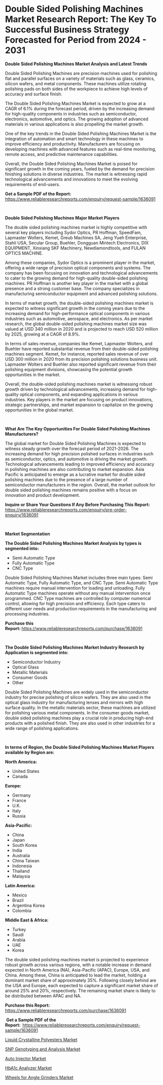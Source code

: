 <p><h1>Double Sided Polishing Machines Market Research Report: The Key To Successful Business Strategy Forecasted for Period from 2024 - 2031</h1></p><p><strong>Double Sided Polishing Machines Market Analysis and Latest Trends</strong></p>
<p><p>Double Sided Polishing Machines are precision machines used for polishing flat and parallel surfaces on a variety of materials such as glass, ceramics, silicon wafers, and metal components. These machines utilize rotating polishing pads on both sides of the workpiece to achieve high levels of accuracy and surface finish.</p><p>The Double Sided Polishing Machines Market is expected to grow at a CAGR of 6.1% during the forecast period, driven by the increasing demand for high-quality components in industries such as semiconductor, electronics, automotive, and optics. The growing adoption of advanced materials in various applications is also propelling the market growth.</p><p>One of the key trends in the Double Sided Polishing Machines Market is the integration of automation and smart technology in these machines to improve efficiency and productivity. Manufacturers are focusing on developing machines with advanced features such as real-time monitoring, remote access, and predictive maintenance capabilities.</p><p>Overall, the Double Sided Polishing Machines Market is poised for significant growth in the coming years, fueled by the demand for precision finishing solutions in diverse industries. The market is witnessing rapid technological advancements and innovations to meet the evolving requirements of end-users.</p></p>
<p><strong>Get a Sample PDF of the Report:&nbsp;</strong> <a href="https://www.reliableresearchreports.com/enquiry/request-sample/1636091">https://www.reliableresearchreports.com/enquiry/request-sample/1636091</a></p>
<p>&nbsp;</p>
<p><strong>Double Sided Polishing Machines Major Market Players</strong></p>
<p><p>The double sided polishing machines market is highly competitive with several key players including Sydor Optics, PR Hoffman, SpeedFam, Lapmaster Wolters, Kemet, Greub Machines SA, Jeng Yueh Enterprise, Stahli USA, Secular Group, Buehler, Dongguan Mintech Electronics, DIX EQUIPMENT, Xinxiang SKF Machinery, Newdiamondtools, and FULAN OPTICS MACHINE.</p><p>Among these companies, Sydor Optics is a prominent player in the market, offering a wide range of precision optical components and systems. The company has been focusing on innovation and technological advancements to cater to the growing demand for high-quality double-sided polishing machines. PR Hoffman is another key player in the market with a global presence and a strong customer base. The company specializes in manufacturing semiconductor equipment and advanced polishing solutions.</p><p>In terms of market growth, the double-sided polishing machines market is expected to witness significant growth in the coming years due to the increasing demand for high-performance optical components in various industries such as automotive, aerospace, and electronics. As per market research, the global double-sided polishing machines market size was valued at USD 340 million in 2020 and is projected to reach USD 520 million by 2025, growing at a CAGR of 8.9%.</p><p>In terms of sales revenue, companies like Kemet, Lapmaster Wolters, and Buehler have reported substantial revenue from their double-sided polishing machines segment. Kemet, for instance, reported sales revenue of over USD 300 million in 2020 from its precision polishing solutions business unit. Lapmaster Wolters and Buehler also reported significant revenue from their polishing equipment divisions, showcasing the potential growth opportunities in the market. </p><p>Overall, the double-sided polishing machines market is witnessing robust growth driven by technological advancements, increasing demand for high-quality optical components, and expanding applications in various industries. Key players in the market are focusing on product innovations, strategic partnerships, and market expansion to capitalize on the growing opportunities in the global market.</p></p>
<p>&nbsp;</p>
<p><strong>What Are The Key Opportunities For Double Sided Polishing Machines Manufacturers?</strong></p>
<p><p>The global market for Double Sided Polishing Machines is expected to witness steady growth over the forecast period of 2021-2026. The increasing demand for high precision polished surfaces in industries such as semiconductor, optics, and automotive is driving the market growth. Technological advancements leading to improved efficiency and accuracy in polishing machines are also contributing to market expansion. Asia Pacific is anticipated to emerge as a lucrative market for double sided polishing machines due to the presence of a large number of semiconductor manufacturers in the region. Overall, the market outlook for double sided polishing machines remains positive with a focus on innovation and product development.</p></p>
<p><strong>Inquire or Share Your Questions If Any Before Purchasing This Report:</strong> <a href="https://www.reliableresearchreports.com/enquiry/pre-order-enquiry/1636091">https://www.reliableresearchreports.com/enquiry/pre-order-enquiry/1636091</a></p>
<p>&nbsp;</p>
<p><strong>Market Segmentation</strong></p>
<p><strong>The Double Sided Polishing Machines Market Analysis by types is segmented into:</strong></p>
<p><ul><li>Semi Automatic Type</li><li>Fully Automatic Type</li><li>CNC Type</li></ul></p>
<p><p>Double Sided Polishing Machines Market includes three main types: Semi Automatic Type, Fully Automatic Type, and CNC Type. Semi Automatic Type machines require manual intervention for loading and unloading. Fully Automatic Type machines operate without any manual intervention once programmed. CNC Type machines are controlled by computer numerical control, allowing for high precision and efficiency. Each type caters to different user needs and production requirements in the manufacturing and processing industries.</p></p>
<p><strong>Purchase this Report:&nbsp;</strong><a href="https://www.reliableresearchreports.com/purchase/1636091">https://www.reliableresearchreports.com/purchase/1636091</a></p>
<p>&nbsp;</p>
<p><strong>The Double Sided Polishing Machines Market Industry Research by Application is segmented into:</strong></p>
<p><ul><li>Semiconductor Industry</li><li>Optical Glass</li><li>Metallic Materials</li><li>Consumer Goods</li><li>Other</li></ul></p>
<p><p>Double Sided Polishing Machines are widely used in the semiconductor industry for precise polishing of silicon wafers. They are also used in the optical glass industry for manufacturing lenses and mirrors with high surface quality. In the metallic materials sector, these machines are utilized for polishing various metal components. In the consumer goods market, double sided polishing machines play a crucial role in producing high-end products with a polished finish. They are also used in other industries for a wide range of polishing applications.</p></p>
<p>&nbsp;</p>
<p><strong>In terms of Region, the Double Sided Polishing Machines Market Players available by Region are:</strong></p>
<p>
    <p> <strong> North America: </strong>
        <ul>
            <li>United States</li>
            <li>Canada</li>
        </ul>
        </p> 
    <p> <strong> Europe: </strong>
        <ul>
            <li>Germany</li>
            <li>France</li>
            <li>U.K.</li>
            <li>Italy</li>
            <li>Russia</li>
        </ul>
        </p> 
    <p> <strong> Asia-Pacific: </strong>
        <ul>
            <li>China</li>
            <li>Japan</li>
            <li>South Korea</li>
            <li>India</li>
            <li>Australia</li>
            <li>China Taiwan</li>
            <li>Indonesia</li>
            <li>Thailand</li>
            <li>Malaysia</li>
        </ul>
        </p> 
    <p> <strong> Latin America: </strong>
        <ul>
            <li>Mexico</li>
            <li>Brazil</li>
            <li>Argentina Korea</li>
            <li>Colombia</li>
        </ul>
        </p> 
    <p> <strong> Middle East & Africa: </strong>
        <ul>
            <li>Turkey</li>
            <li>Saudi</li>
            <li>Arabia</li>
            <li>UAE</li>
            <li>Korea</li>
        </ul>
    </p>
    </p>
<p><p>The double sided polishing machines market is projected to experience robust growth across various regions, with a notable increase in demand expected in North America (NA), Asia-Pacific (APAC), Europe, USA, and China. Among these, China is anticipated to lead the market, holding a dominant market share of approximately 35%. Following closely behind are the USA and Europe, each expected to capture a significant market share of around 25% and 20%, respectively. The remaining market share is likely to be distributed between APAC and NA.</p></p>
<p><strong>Purchase this Report: </strong><a href="https://www.reliableresearchreports.com/purchase/1636091">https://www.reliableresearchreports.com/purchase/1636091</a></p>
<p>&nbsp;<strong>Get a Sample PDF of the Report:&nbsp;&nbsp;</strong><a href="https://www.reliableresearchreports.com/enquiry/request-sample/1636091">https://www.reliableresearchreports.com/enquiry/request-sample/1636091</a></p>
<p><strong></strong></p>
<p><p><a href="https://github.com/pjcfca/Market-Research-Report-List-1/blob/main/liquid-crystalline-polyesters-market.md">Liquid Crystalline Polyesters Market</a></p><p><a href="https://medium.com/p/3e1c1081f53e/edit">SNP Genotyping and Analysis Market</a></p><p><a href="https://medium.com/p/df83962eb4e3/edit">Auto Injector Market</a></p><p><a href="https://medium.com/p/243e083fbed2/edit">HbA1c Analyzer Market</a></p><p><a href="https://github.com/wusalecollins540tpqoz/Market-Research-Report-List-1/blob/main/wheels-for-angle-grinders-market.md">Wheels for Angle Grinders Market</a></p></p>